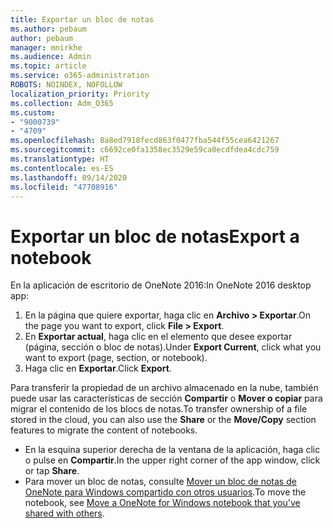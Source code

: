```yaml
---
title: Exportar un bloc de notas
ms.author: pebaum
author: pebaum
manager: mnirkhe
ms.audience: Admin
ms.topic: article
ms.service: o365-administration
ROBOTS: NOINDEX, NOFOLLOW
localization_priority: Priority
ms.collection: Adm_O365
ms.custom:
- "9000739"
- "4709"
ms.openlocfilehash: 8a8ed7918fecd863f0477fba544f55cea6421267
ms.sourcegitcommit: c6692ce0fa1358ec3529e59ca0ecdfdea4cdc759
ms.translationtype: HT
ms.contentlocale: es-ES
ms.lasthandoff: 09/14/2020
ms.locfileid: "47708916"
---
```

# <a name="export-a-notebook"></a><span data-ttu-id="403bc-102">Exportar un bloc de notas</span><span class="sxs-lookup"><span data-stu-id="403bc-102">Export a notebook</span></span>

<span data-ttu-id="403bc-103">En la aplicación de escritorio de OneNote 2016:</span><span class="sxs-lookup"><span data-stu-id="403bc-103">In OneNote 2016 desktop app:</span></span>

1. <span data-ttu-id="403bc-104">En la página que quiere exportar, haga clic en **Archivo > Exportar**.</span><span class="sxs-lookup"><span data-stu-id="403bc-104">On the page you want to export, click **File > Export**.</span></span>
2. <span data-ttu-id="403bc-105">En **Exportar actual**, haga clic en el elemento que desee exportar (página, sección o bloc de notas).</span><span class="sxs-lookup"><span data-stu-id="403bc-105">Under **Export Current**, click what you want to export (page, section, or notebook).</span></span>
3. <span data-ttu-id="403bc-106">Haga clic en **Exportar**.</span><span class="sxs-lookup"><span data-stu-id="403bc-106">Click **Export**.</span></span>
 
<span data-ttu-id="403bc-107">Para transferir la propiedad de un archivo almacenado en la nube, también puede usar las características de sección **Compartir** o **Mover o copiar** para migrar el contenido de los blocs de notas.</span><span class="sxs-lookup"><span data-stu-id="403bc-107">To transfer ownership of a file stored in the cloud, you can also use the **Share** or the **Move/Copy** section features to migrate the content of notebooks.</span></span>  

- <span data-ttu-id="403bc-108">En la esquina superior derecha de la ventana de la aplicación, haga clic o pulse en **Compartir**.</span><span class="sxs-lookup"><span data-stu-id="403bc-108">In the upper right corner of the app window, click or tap **Share**.</span></span>
- <span data-ttu-id="403bc-109">Para mover un bloc de notas, consulte [Mover un bloc de notas de OneNote para Windows compartido con otros usuarios](https://support.office.com/article/move-a-onenote-for-windows-notebook-that-you-ve-shared-with-others-56c7659e-1850-49a6-8874-e2db6b440cd4?ui=en-US&rs=en-US&ad=US).</span><span class="sxs-lookup"><span data-stu-id="403bc-109">To move the notebook, see [Move a OneNote for Windows notebook that you've shared with others](https://support.office.com/article/move-a-onenote-for-windows-notebook-that-you-ve-shared-with-others-56c7659e-1850-49a6-8874-e2db6b440cd4?ui=en-US&rs=en-US&ad=US).</span></span>

